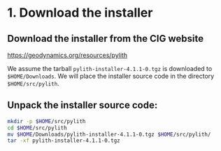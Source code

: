 # 1. Download the installer

## Download the installer from the CIG website

  <https://geodynamics.org/resources/pylith>

  We assume the tarball `pylith-installer-4.1.1-0.tgz` is downloaded to `$HOME/Downloads`. We will place the installer source code in the directory `$HOME/src/pylith`.

## Unpack the installer source code:

```bash
mkdir -p $HOME/src/pylith
cd $HOME/src/pylith
mv $HOME/Downloads/pylith-installer-4.1.1-0.tgz $HOME/src/pylith/
tar -xf pylith-installer-4.1.1-0.tgz
```
